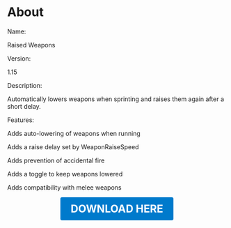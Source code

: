 # About

Name:

Raised Weapons

Version:

1.15

Description:

Automatically lowers weapons when sprinting and raises them again after a short delay.

Features:

Adds auto-lowering of weapons when running

Adds a raise delay set by WeaponRaiseSpeed

Adds prevention of accidental fire

Adds a toggle to keep weapons lowered

Adds compatibility with melee weapons

<p align="center"><a href="https://github.com/LiliaFramework/Modules/raw/refs/heads/gh-pages/raisedweapons.zip" style="display:inline-block;padding:12px 24px;font-size:1.5rem;font-weight:bold;text-decoration:none;color:#fff;background-color:var(--md-primary-fg-color,#007acc);border-radius:4px;">DOWNLOAD HERE</a></p>
